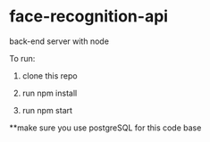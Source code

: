 # face-recognition-api

back-end server with node

To run:

1. clone this repo

2. run npm install

3. run npm start

**make sure you use postgreSQL for this code base
